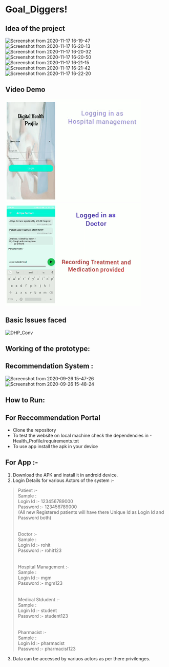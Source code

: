 # Goal_Diggers!
## Idea of the project
![Screenshot from 2020-11-17 16-19-47](https://user-images.githubusercontent.com/54857354/99381559-48e30900-28f1-11eb-97f7-6c093fd2bb60.png)
![Screenshot from 2020-11-17 16-20-13](https://user-images.githubusercontent.com/54857354/99381694-6e701280-28f1-11eb-90a2-3a33c7f12eb8.png)
![Screenshot from 2020-11-17 16-20-32](https://user-images.githubusercontent.com/54857354/99381704-716b0300-28f1-11eb-9438-70651589cc10.png)
![Screenshot from 2020-11-17 16-20-50](https://user-images.githubusercontent.com/54857354/99381717-7465f380-28f1-11eb-986c-37293acf0658.png)
![Screenshot from 2020-11-17 16-21-15](https://user-images.githubusercontent.com/54857354/99381726-7760e400-28f1-11eb-93f4-df0db4e26fc6.png)
![Screenshot from 2020-11-17 16-21-42](https://user-images.githubusercontent.com/54857354/99381729-79c33e00-28f1-11eb-82c1-574d79f80d3e.png)
![Screenshot from 2020-11-17 16-22-20](https://user-images.githubusercontent.com/54857354/99381735-7c259800-28f1-11eb-8422-e3655c488248.png)

## Video Demo
![](Files/ezgif.com-gif-maker.gif)</br>
![](Files/ezgif.com-gif-make.gif)

## Basic Issues faced
![DHP_Conv](https://user-images.githubusercontent.com/54857354/99382090-00781b00-28f2-11eb-9c3d-8fed651f2a6f.png)

## Working of the prototype:

## Recommendation System :
![Screenshot from 2020-09-26 15-47-26](https://user-images.githubusercontent.com/54857354/99382956-41bcfa80-28f3-11eb-90db-6365cb3810e1.png)
![Screenshot from 2020-09-26 15-48-24](https://user-images.githubusercontent.com/54857354/99382967-44b7eb00-28f3-11eb-8d88-221c8632f9a8.png)
  
## How to Run:
## For Reccommendation Portal
  - Clone the repository
  - To test the website on local machine check the dependencies in - Health_Profile/requirements.txt
  - To use app install the apk in your device 
## For App :-
1. Download the APK and install it in android device.
2. Login Details for various Actors of the system :-
> Patient :-<br>
  Sample :<br>
  Login Id :- 123456789000<br>
  Password :- 123456789000<br>
  (All new Registered patients will have there Unique Id as Login Id and Password both)<br>
<br><br>
> Doctor :-<br>
  Sample :<br>
  Login Id :- rohit<br>
  Password :- rohit123<br>
  <br><br>
> Hospital Management :-<br>
  Sample :<br>
  Login Id :- mgm<br>
  Password :- mgm123<br>
  <br><br>
> Medical Stdudent :-<br>
  Sample :<br>
  Login Id :- student<br>
  Password :- student123<br>
  <br><br>
> Pharmacist :-<br>
  Sample :<br>
  Login Id :- pharmacist<br>
  Password :- pharmacist123<br>
3. Data can be accessed by variuos actors as per there privilenges.
